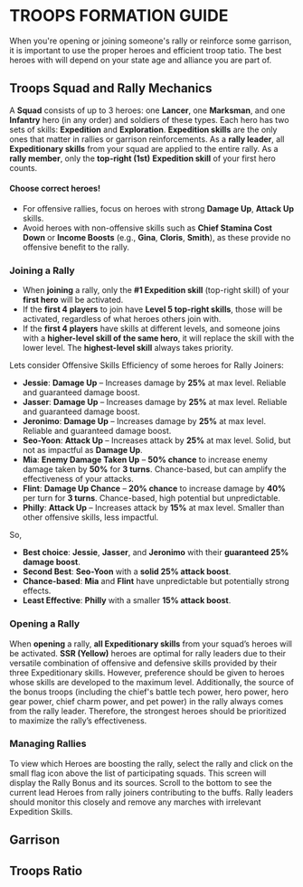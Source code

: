 # TROOPS FORMATION GUIDE
When you're opening or joining someone's rally or reinforce some garrison, it is important to use the proper heroes and efficient troop tatio. The best heroes with will depend on your state age and alliance you are part of. 

## Troops Squad and Rally Mechanics

A **Squad** consists of up to 3 heroes: one **Lancer**, one **Marksman**, and one **Infantry** hero (in any order) and soldiers of these types. Each hero has two sets of skills: **Expedition** and **Exploration**. **Expedition skills** are the only ones that matter in rallies or garrison reinforcements. As a **rally leader**, all **Expeditionary skills** from your squad are applied to the entire rally. As a **rally member**, only the **top-right (1st)** **Expedition skill** of your first hero counts.

#### Choose correct heroes!
- For offensive rallies, focus on heroes with strong **Damage Up**, **Attack Up** skills.
- Avoid heroes with non-offensive skills such as **Chief Stamina Cost Down** or **Income Boosts** (e.g., **Gina**, **Cloris**, **Smith**), as these provide no offensive benefit to the rally.

### **Joining a Rally**
- When **joining** a rally, only the **#1 Expedition skill** (top-right skill) of your **first hero** will be activated.
- If the **first 4 players** to join have **Level 5 top-right skills**, those will be activated, regardless of what heroes others join with.
- If the **first 4 players** have skills at different levels, and someone joins with a **higher-level skill of the same hero**, it will replace the skill with the lower level. The **highest-level skill** always takes priority.

Lets consider Offensive Skills Efficiency of some heroes for Rally Joiners:
- **Jessie**: **Damage Up** – Increases damage by **25%** at max level. Reliable and guaranteed damage boost.  
- **Jasser**: **Damage Up** – Increases damage by **25%** at max level. Reliable and guaranteed damage boost.  
- **Jeronimo**: **Damage Up** – Increases damage by **25%** at max level. Reliable and guaranteed damage boost.  
- **Seo-Yoon**: **Attack Up** – Increases attack by **25%** at max level. Solid, but not as impactful as **Damage Up**.  
- **Mia**: **Enemy Damage Taken Up** – **50% chance** to increase enemy damage taken by **50%** for **3 turns**. Chance-based, but can amplify the effectiveness of your attacks.  
- **Flint**: **Damage Up Chance** – **20% chance** to increase damage by **40%** per turn for **3 turns**. Chance-based, high potential but unpredictable.  
- **Philly**: **Attack Up** – Increases attack by **15%** at max level. Smaller than other offensive skills, less impactful.

So,
- **Best choice**: **Jessie**, **Jasser**, and **Jeronimo** with their **guaranteed 25% damage boost**.  
- **Second Best**: **Seo-Yoon** with a **solid 25% attack boost**.  
- **Chance-based**: **Mia** and **Flint** have unpredictable but potentially strong effects.  
- **Least Effective**: **Philly** with a smaller **15% attack boost**.

### **Opening a Rally**

When **opening** a rally, **all Expeditionary skills** from your squad’s heroes will be activated. **SSR (Yellow)** heroes are optimal for rally leaders due to their versatile combination of offensive and defensive skills provided by their three Expeditionary skills. However, preference should be given to heroes whose skills are developed to the maximum level. Additionally, the source of the bonus troops (including the chief's battle tech power, hero power, hero gear power, chief charm power, and pet power) in the rally always comes from the rally leader. Therefore, the strongest heroes should be prioritized to maximize the rally’s effectiveness.


### Managing Rallies
To view which Heroes are boosting the rally, select the rally and click on the small flag icon above the list of participating squads. This screen will display the Rally Bonus and its sources. Scroll to the bottom to see the current lead Heroes from rally joiners contributing to the buffs. Rally leaders should monitor this closely and remove any marches with irrelevant Expedition Skills.

## Garrison

## Troops Ratio
